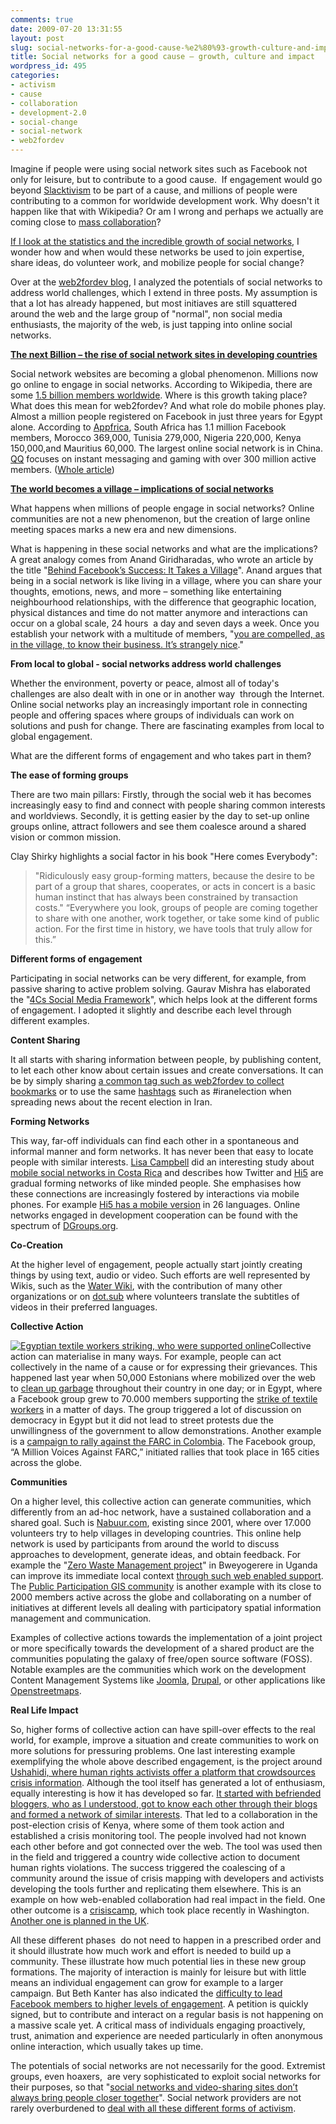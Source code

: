 ```yaml
---
comments: true
date: 2009-07-20 13:31:55
layout: post
slug: social-networks-for-a-good-cause-%e2%80%93-growth-culture-and-impact
title: Social networks for a good cause – growth, culture and impact
wordpress_id: 495
categories:
- activism
- cause
- collaboration
- development-2.0
- social-change
- social-network
- web2fordev
---
```


Imagine if people were using social network sites such as Facebook not only for leisure, but to contribute to a good cause.  If engagement would go beyond [Slacktivism](http://neteffect.foreignpolicy.com/posts/2009/05/19/the_brave_new_world_of_slacktivism) to be part of a cause, and millions of people were contributing to a common for worldwide development work. Why doesn't it happen like that with Wikipedia? Or am I wrong and perhaps we actually are coming close to [mass collaboration](http://en.wikipedia.org/wiki/Mass_collaboration)?

[If I look at the statistics and the incredible growth of social networks](http://en.wikipedia.org/wiki/List_of_social_networking_websites), I wonder how and when would these networks be used to join expertise, share ideas, do volunteer work, and mobilize people for social change?

Over at the [web2fordev blog](http://www.web2fordev.net/), I analyzed the potentials of social networks to address world challenges, which I extend in three posts. My assumption is that a lot has already happened, but most initiaves are still squattered around the web and the large group of "normal", non social media enthusiasts, the majority of the web, is just tapping into online social networks.

[**The next Billion – the rise of social network sites in developing countries**](http://www.web2fordev.net/component/content/article/1-latest-news/69-social-networks)

Social network websites are becoming a global phenomenon. Millions now go online to engage in social networks. According to Wikipedia, there are some [1.5 billion members worldwide](http://en.wikipedia.org/wiki/List_of_social_networking_websites). Where is this growth taking place? What does this mean for web2fordev? And what role do mobile phones play. Almost a million people registered on Facebook in just three years for Egypt alone. According to [Appfrica](http://appfrica.net/blog/archives/1642), South Africa has 1.1 million Facebook members, Morocco 369,000, Tunisia 279,000, Nigeria 220,000, Kenya 150,000,and Mauritius 60,000. The largest online social network is in China. [QQ](http://www.qq.com/) focuses on instant messaging and gaming with over 300 million active members. ([Whole article](http://www.web2fordev.net/component/content/article/1-latest-news/69-social-networks))

[**The world becomes a village – implications of social networks**](http://www.web2fordev.net/component/content/article/1-latest-news/71-the-world-becomes-a-village-implications-of-social-networks)

What happens when millions of people engage in social networks? Online communities are not a new phenomenon, but the creation of large online meeting spaces marks a new era and new dimensions.

What is happening in these social networks and what are the implications? A great analogy comes from Anand Giridharadas, who wrote an article by the title "[Behind Facebook’s Success: It Takes a Village](http://www.nytimes.com/2009/03/27/world/asia/27iht-letter.html?_r=1&partner=rssnyt&emc=rss)". Anand argues that being in a social network is like living in a village, where you can share your thoughts, emotions, news, and more – something like entertaining neighbourhood relationships, with the difference that geographic location, physical distances and time do not matter anymore and interactions can occur on a global scale, 24 hours  a day and seven days a week. Once you establish your network with a multitude of members, "[you are compelled, as in the village, to know their business. It’s strangely nice](http://www.nytimes.com/2009/03/27/world/asia/27iht-letter.html?_r=1&partner=rssnyt&emc=rss)."

**From local to global - social networks address world challenges**

Whether the environment, poverty or peace, almost all of today's challenges are also dealt with in one or in another way  through the Internet. Online social networks play an increasingly important role in connecting people and offering spaces where groups of individuals can work on solutions and push for change. There are fascinating examples from local to global engagement.

What are the different forms of engagement and who takes part in them?

**The ease of forming groups**

There are two main pillars: Firstly, through the social web it has becomes increasingly easy to find and connect with people sharing common interests and worldviews. Secondly, it is getting easier by the day to set-up online groups online, attract followers and see them coalesce around a shared vision or common mission.

Clay Shirky highlights a social factor in his book "Here comes Everybody":


> "Ridiculously easy group-forming matters, because the desire to be part of a group that shares, cooperates, or acts in concert is a basic human instinct that has always been constrained by transaction costs." “Everywhere you look, groups of people are coming together to share with one another, work together, or take some kind of public action. For the first time in history, we have tools that truly allow for this.”


**Different forms of engagement**

Participating in social networks can be very different, for example, from passive sharing to active problem solving. Gaurav Mishra has elaborated the "[4Cs Social Media Framework](http://www.gauravonomics.com/blog/the-4cs-social-media-framework/)", which helps look at the different forms of engagement. I adopted it slightly and describe each level through different examples.

**Content Sharing**

It all starts with sharing information between people, by publishing content, to let each other know about certain issues and create conversations. It can be by simply sharing [a common tag such as web2fordev to collect bookmarks](http://delicious.com/tag/web2fordev) or to use the same [hashtags](http://en.wikipedia.org/wiki/Tag_%28metadata%29) such as #iranelection when spreading news about the recent election in Iran.

**Forming Networks**

This way, far-off individuals can find each other in a spontaneous and informal manner and form networks. It has never been that easy to locate people with similar interests. [Lisa Campbell](http://www.mobilerevolutions.org/) did an interesting study about [mobile social networks in Costa Rica](http://mobileactive.org/mobile-warriors-costa-rican-youth-mobile-phones-and-social-change) and describes how Twitter and [Hi5](http://hi5.com/) are gradual forming networks of like minded people. She emphasises how these connections are increasingly fostered by interactions via mobile phones. For example [Hi5 has a mobile version](http://m.hi5.com/) in 26 languages. Online networks engaged in development cooperation can be found with the spectrum of [DGroups.org](http://www.dgroups.org/).

**Co-Creation**

At the higher level of engagement, people actually start jointly creating things by using text, audio or video. Such efforts are well represented by Wikis, such as the [Water Wiki](http://waterwiki.net/), with the contribution of many other organizations or on [dot.sub](http://dotsub.com/) where volunteers translate the subtitles of videos in their preferred languages.

**Collective Action**

[![Egyptian textile workers striking, who were supported online](http://www.web2fordev.net/images/stories/398856425_48f1f5c280.jpg)](http://www.flickr.com/photos/elhamalawy/398856425/)Collective action can materialise in many ways. For example, people can act collectively in the name of a cause or for expressing their grievances. This happened last year when 50,000 Estonians where mobilized over the web to [clean up garbage](http://www.wikinomics.com/blog/index.php/2008/05/28/50000-estonians-clean-up-their-country-in-one-day/) throughout their country in one day; or in Egypt, where a Facebook group grew to 70.000 members supporting the [strike of textile workers](http://www.wired.com/techbiz/startups/magazine/16-11/ff_facebookegypt) in a matter of days. The group triggered a lot of discussion on democracy in Egypt but it did not lead to street protests due the unwillingness of the government to allow demonstrations. Another example is a [campaign to rally against the FARC in Colombia](http://www.digiactive.org/2008/12/01/rd-facebook-and-the-anti-farc-rallies/). The Facebook group, “A Million Voices Against FARC,” initiated rallies that took place in 165 cities across the globe.

**Communities**

On a higher level, this collective action can generate communities, which differently from an ad-hoc network, have a sustained collaboration and a shared goal. Such is [Nabuur.com](http://www.nabuur.com/), existing since 2001, where over 17.000 volunteers try to help villages in developing countries. This online help network is used by participants from around the world to discuss approaches to development, generate ideas, and obtain feedback. For example the "[Zero Waste Management project](http://www.nabuur.com/en/village/bweyogerere/background)" in Bweyogerere in Uganda can improve its immediate local context [through such web enabled support](http://www.nabuur.com/en/village/bweyogerere). The [Public Participation GIS community](http://www.ppgis.net/) is another example with its close to 2000 members active across the globe and collaborating on a number of initiatives at different levels all dealing with participatory spatial information management and communication.

Examples of collective actions towards the implementation of a joint project or more specifically towards the development of a shared product are the communities populating the galaxy of free/open source software (FOSS). Notable examples are the communities which work on the development Content Management Systems like [Joomla](http://www.joomla.org/), [Drupal](http://drupal.org/History-mission-and-community), or other applications like [Openstreetmaps](http://www.web2fordev.net/component/content/article/1-latest-news/67-mapping).

**Real Life Impact**

So, higher forms of collective action can have spill-over effects to the real world, for example, improve a situation and create communities to work on more solutions for pressuring problems. One last interesting example exemplifying the whole above described engagement, is the project around [Ushahidi, where human rights activists offer a platform that crowdsources crisis information](http://web2fordev.net/component/content/article/1-latest-news/67-mapping). Although the tool itself has generated a lot of enthusiasm, equally interesting is how it has developed so far. [It started with befriended bloggers, who as I understood, got to know each other through their blogs and formed a network of similar interests](http://projectdiaspora.org/2008/12/30/diaspora-at-work-juliana-rotich-lends-her-global-voice-to-ushahidi/). That led to a collaboration in the post-election crisis of Kenya, where some of them took action and established a crisis monitoring tool. The people involved had not known each other before and got connected over the web. The tool was used then in the field and triggered a country wide collective action to document human rights violations. The success triggered the coalescing of a community around the issue of crisis mapping with developers and activists developing the tools further and replicating them elsewhere. This is an example on how web-enabled collaboration had real impact in the field. One other outcome is a [crisiscamp](http://crisiscamp.org/), which took place recently in Washington. [Another one is planned in the UK](http://crisiscampuk.ning.com/).

All these different phases  do not need to happen in a prescribed order and it should illustrate how much work and effort is needed to build up a community. These illustrate how much potential lies in these new group formations. The majority of interaction is mainly for leisure but with little means an individual engagement can grow for example to a larger campaign. But Beth Kanter has also indicated the [difficulty to lead Facebook members to higher levels of engagement](http://beth.typepad.com/beths_blog/2008/01/patterns-of-onl.html). A petition is quickly signed, but to contribute and interact on a regular basis is not happening on a massive scale yet. A critical mass of individuals engaging proactively, trust, animation and experience are needed particularly in often anonymous online interaction, which usually takes up time.

The potentials of social networks are not necessarily for the good. Extremist groups, even hoaxers,  are very sophisticated to exploit social networks for their purposes, so that "[social networks and video-sharing sites don’t always bring people closer together](http://www.economist.com/world/international/displaystory.cfm?story_id=11792535)". Social network providers are not rarely overburdened to [deal with all these different forms of activism](http://advocacy.globalvoicesonline.org/2009/04/18/the-perils-of-facebook-activism-nisha-susan-locked-out-of-pink-chaddi-campaigns-facebook-group/).

